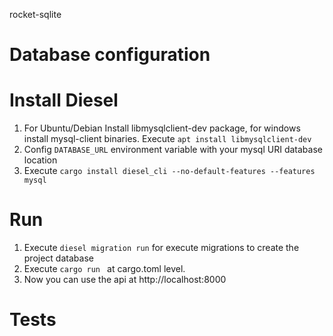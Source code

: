 rocket-sqlite

# Database configuration

# Install Diesel

1. For Ubuntu/Debian Install libmysqlclient-dev package, for windows install mysql-client binaries. Execute ```apt install libmysqlclient-dev ```
2. Config ```DATABASE_URL``` environment variable with your mysql URI database location
3. Execute ```cargo install diesel_cli --no-default-features --features mysql```


# Run

1. Execute ```diesel migration run``` for execute migrations to create the project database
2. Execute ```cargo run ``` at cargo.toml level.
3. Now you can use the api at http://localhost:8000

# Tests